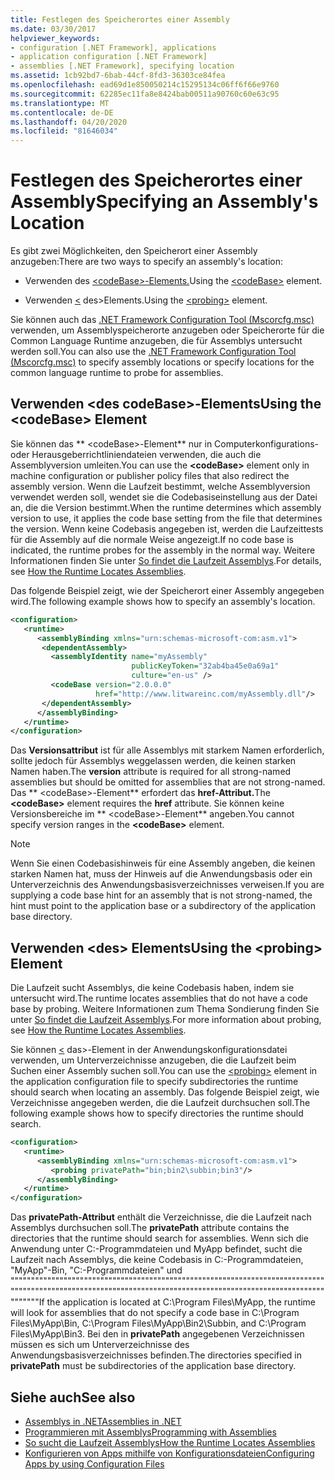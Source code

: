 ```yaml
---
title: Festlegen des Speicherortes einer Assembly
ms.date: 03/30/2017
helpviewer_keywords:
- configuration [.NET Framework], applications
- application configuration [.NET Framework]
- assemblies [.NET Framework], specifying location
ms.assetid: 1cb92bd7-6bab-44cf-8fd3-36303ce84fea
ms.openlocfilehash: ead69d1e850050214c15295134c06ff6f66e9760
ms.sourcegitcommit: 62285ec11fa8e8424bab00511a90760c60e63c95
ms.translationtype: MT
ms.contentlocale: de-DE
ms.lasthandoff: 04/20/2020
ms.locfileid: "81646034"
---
```

# <a name="specifying-an-assemblys-location"></a><span data-ttu-id="bb23f-102">Festlegen des Speicherortes einer Assembly</span><span class="sxs-lookup"><span data-stu-id="bb23f-102">Specifying an Assembly's Location</span></span>
<span data-ttu-id="bb23f-103">Es gibt zwei Möglichkeiten, den Speicherort einer Assembly anzugeben:</span><span class="sxs-lookup"><span data-stu-id="bb23f-103">There are two ways to specify an assembly's location:</span></span>  
  
- <span data-ttu-id="bb23f-104">Verwenden des [ \<codeBase>-Elements.](./file-schema/runtime/codebase-element.md)</span><span class="sxs-lookup"><span data-stu-id="bb23f-104">Using the [\<codeBase>](./file-schema/runtime/codebase-element.md) element.</span></span>  
  
- <span data-ttu-id="bb23f-105">Verwenden [ \<](./file-schema/runtime/probing-element.md) des>Elements.</span><span class="sxs-lookup"><span data-stu-id="bb23f-105">Using the [\<probing>](./file-schema/runtime/probing-element.md) element.</span></span>  
  
 <span data-ttu-id="bb23f-106">Sie können auch das [.NET Framework Configuration Tool (Mscorcfg.msc)](https://docs.microsoft.com/previous-versions/dotnet/netframework-4.0/2bc0cxhc(v=vs.100)) verwenden, um Assemblyspeicherorte anzugeben oder Speicherorte für die Common Language Runtime anzugeben, die für Assemblys untersucht werden soll.</span><span class="sxs-lookup"><span data-stu-id="bb23f-106">You can also use the [.NET Framework Configuration Tool (Mscorcfg.msc)](https://docs.microsoft.com/previous-versions/dotnet/netframework-4.0/2bc0cxhc(v=vs.100)) to specify assembly locations or specify locations for the common language runtime to probe for assemblies.</span></span>  
  
## <a name="using-the-codebase-element"></a><span data-ttu-id="bb23f-107">Verwenden \<des codeBase>-Elements</span><span class="sxs-lookup"><span data-stu-id="bb23f-107">Using the \<codeBase> Element</span></span>  
 <span data-ttu-id="bb23f-108">Sie können das \*\* \<codeBase>-Element\*\* nur in Computerkonfigurations- oder Herausgeberrichtliniendateien verwenden, die auch die Assemblyversion umleiten.</span><span class="sxs-lookup"><span data-stu-id="bb23f-108">You can use the **\<codeBase>** element only in machine configuration or publisher policy files that also redirect the assembly version.</span></span> <span data-ttu-id="bb23f-109">Wenn die Laufzeit bestimmt, welche Assemblyversion verwendet werden soll, wendet sie die Codebasiseinstellung aus der Datei an, die die Version bestimmt.</span><span class="sxs-lookup"><span data-stu-id="bb23f-109">When the runtime determines which assembly version to use, it applies the code base setting from the file that determines the version.</span></span> <span data-ttu-id="bb23f-110">Wenn keine Codebasis angegeben ist, werden die Laufzeittests für die Assembly auf die normale Weise angezeigt.</span><span class="sxs-lookup"><span data-stu-id="bb23f-110">If no code base is indicated, the runtime probes for the assembly in the normal way.</span></span> <span data-ttu-id="bb23f-111">Weitere Informationen finden Sie unter [So findet die Laufzeit Assemblys](../deployment/how-the-runtime-locates-assemblies.md).</span><span class="sxs-lookup"><span data-stu-id="bb23f-111">For details, see [How the Runtime Locates Assemblies](../deployment/how-the-runtime-locates-assemblies.md).</span></span>  
  
 <span data-ttu-id="bb23f-112">Das folgende Beispiel zeigt, wie der Speicherort einer Assembly angegeben wird.</span><span class="sxs-lookup"><span data-stu-id="bb23f-112">The following example shows how to specify an assembly's location.</span></span>  
  
```xml  
<configuration>  
   <runtime>  
      <assemblyBinding xmlns="urn:schemas-microsoft-com:asm.v1">  
       <dependentAssembly>  
         <assemblyIdentity name="myAssembly"  
                           publicKeyToken="32ab4ba45e0a69a1"  
                           culture="en-us" />  
         <codeBase version="2.0.0.0"  
                   href="http://www.litwareinc.com/myAssembly.dll"/>  
       </dependentAssembly>  
      </assemblyBinding>  
   </runtime>  
</configuration>  
```  
  
 <span data-ttu-id="bb23f-113">Das **Versionsattribut** ist für alle Assemblys mit starkem Namen erforderlich, sollte jedoch für Assemblys weggelassen werden, die keinen starken Namen haben.</span><span class="sxs-lookup"><span data-stu-id="bb23f-113">The **version** attribute is required for all strong-named assemblies but should be omitted for assemblies that are not strong-named.</span></span> <span data-ttu-id="bb23f-114">Das \*\* \<codeBase>-Element\*\* erfordert das **href-Attribut.**</span><span class="sxs-lookup"><span data-stu-id="bb23f-114">The **\<codeBase>** element requires the **href** attribute.</span></span> <span data-ttu-id="bb23f-115">Sie können keine Versionsbereiche im \*\* \<codeBase>-Element\*\* angeben.</span><span class="sxs-lookup"><span data-stu-id="bb23f-115">You cannot specify version ranges in the **\<codeBase>** element.</span></span>  
  
> [!NOTE]
> <span data-ttu-id="bb23f-116">Wenn Sie einen Codebasishinweis für eine Assembly angeben, die keinen starken Namen hat, muss der Hinweis auf die Anwendungsbasis oder ein Unterverzeichnis des Anwendungsbasisverzeichnisses verweisen.</span><span class="sxs-lookup"><span data-stu-id="bb23f-116">If you are supplying a code base hint for an assembly that is not strong-named, the hint must point to the application base or a subdirectory of the application base directory.</span></span>  
  
## <a name="using-the-probing-element"></a><span data-ttu-id="bb23f-117">Verwenden \<des> Elements</span><span class="sxs-lookup"><span data-stu-id="bb23f-117">Using the \<probing> Element</span></span>  
 <span data-ttu-id="bb23f-118">Die Laufzeit sucht Assemblys, die keine Codebasis haben, indem sie untersucht wird.</span><span class="sxs-lookup"><span data-stu-id="bb23f-118">The runtime locates assemblies that do not have a code base by probing.</span></span> <span data-ttu-id="bb23f-119">Weitere Informationen zum Thema Sondierung finden Sie unter [So findet die Laufzeit Assemblys](../deployment/how-the-runtime-locates-assemblies.md).</span><span class="sxs-lookup"><span data-stu-id="bb23f-119">For more information about probing, see [How the Runtime Locates Assemblies](../deployment/how-the-runtime-locates-assemblies.md).</span></span>  
  
 <span data-ttu-id="bb23f-120">Sie können [ \<](./file-schema/runtime/probing-element.md) das>-Element in der Anwendungskonfigurationsdatei verwenden, um Unterverzeichnisse anzugeben, die die Laufzeit beim Suchen einer Assembly suchen soll.</span><span class="sxs-lookup"><span data-stu-id="bb23f-120">You can use the [\<probing>](./file-schema/runtime/probing-element.md) element in the application configuration file to specify subdirectories the runtime should search when locating an assembly.</span></span> <span data-ttu-id="bb23f-121">Das folgende Beispiel zeigt, wie Verzeichnisse angegeben werden, die die Laufzeit durchsuchen soll.</span><span class="sxs-lookup"><span data-stu-id="bb23f-121">The following example shows how to specify directories the runtime should search.</span></span>  
  
```xml  
<configuration>  
   <runtime>  
      <assemblyBinding xmlns="urn:schemas-microsoft-com:asm.v1">  
         <probing privatePath="bin;bin2\subbin;bin3"/>  
      </assemblyBinding>  
   </runtime>  
</configuration>  
```  
  
 <span data-ttu-id="bb23f-122">Das **privatePath-Attribut** enthält die Verzeichnisse, die die Laufzeit nach Assemblys durchsuchen soll.</span><span class="sxs-lookup"><span data-stu-id="bb23f-122">The **privatePath** attribute contains the directories that the runtime should search for assemblies.</span></span> <span data-ttu-id="bb23f-123">Wenn sich die Anwendung unter C:-Programmdateien und MyApp befindet, sucht die Laufzeit nach Assemblys, die keine Codebasis in C:-Programmdateien, "MyApp"-Bin, "C:-Programmdateien" und """""""""""""""""""""""""""""""""""""""""""""""""""""""""""""""""""""""""""""""""""""""""""""""""""""""""""""""""""""""""""""""""""""""""""""""""""""""""""""""""</span><span class="sxs-lookup"><span data-stu-id="bb23f-123">If the application is located at C:\Program Files\MyApp, the runtime will look for assemblies that do not specify a code base in C:\Program Files\MyApp\Bin, C:\Program Files\MyApp\Bin2\Subbin, and C:\Program Files\MyApp\Bin3.</span></span> <span data-ttu-id="bb23f-124">Bei den in **privatePath** angegebenen Verzeichnissen müssen es sich um Unterverzeichnisse des Anwendungsbasisverzeichnisses befinden.</span><span class="sxs-lookup"><span data-stu-id="bb23f-124">The directories specified in **privatePath** must be subdirectories of the application base directory.</span></span>  
  
## <a name="see-also"></a><span data-ttu-id="bb23f-125">Siehe auch</span><span class="sxs-lookup"><span data-stu-id="bb23f-125">See also</span></span>

- [<span data-ttu-id="bb23f-126">Assemblys in .NET</span><span class="sxs-lookup"><span data-stu-id="bb23f-126">Assemblies in .NET</span></span>](../../standard/assembly/index.md)
- [<span data-ttu-id="bb23f-127">Programmieren mit Assemblys</span><span class="sxs-lookup"><span data-stu-id="bb23f-127">Programming with Assemblies</span></span>](../../standard/assembly/index.md)
- [<span data-ttu-id="bb23f-128">So sucht die Laufzeit Assemblys</span><span class="sxs-lookup"><span data-stu-id="bb23f-128">How the Runtime Locates Assemblies</span></span>](../deployment/how-the-runtime-locates-assemblies.md)
- [<span data-ttu-id="bb23f-129">Konfigurieren von Apps mithilfe von Konfigurationsdateien</span><span class="sxs-lookup"><span data-stu-id="bb23f-129">Configuring Apps by using Configuration Files</span></span>](index.md)
